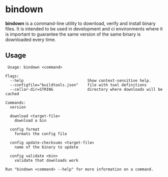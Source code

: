 # bindown

**bindown** is a command-line utility to download, verify and install binary files. It is intended to be used in
development and ci environments where it is important to guarantee the same version of the same binary is downloaded
every time.

## Usage

```
 Usage: bindown <command>

Flags:
  --help                            Show context-sensitive help.
  --configfile="buildtools.json"    file with tool definitions
  --cellar-dir=STRING               directory where downloads will be cached

Commands:
  version

  download <target-file>
    download a bin

  config format
    formats the config file

  config update-checksums <target-file>
    name of the binary to update

  config validate <bin>
    validate that downloads work

Run "bindown <command> --help" for more information on a command.
```
